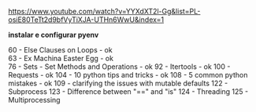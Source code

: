 https://www.youtube.com/watch?v=YYXdXT2l-Gg&list=PL-osiE80TeTt2d9bfVyTiXJA-UTHn6WwU&index=1

**instalar e configurar pyenv**

60 - Else Clauses on Loops - ok  
63 - Ex Machina Easter Egg - ok  
76 - Sets - Set Methods and Operations - ok 
92 - Itertools - ok 
100 - Requests - ok 
104 - 10 python tips and tricks - ok 
108 - 5 common python mistakes - ok 
109 - clarifying the issues with mutable defaults
122 - Subprocess
123 - Difference between "==" and "is"
124 - Threading
125 - Multiprocessing